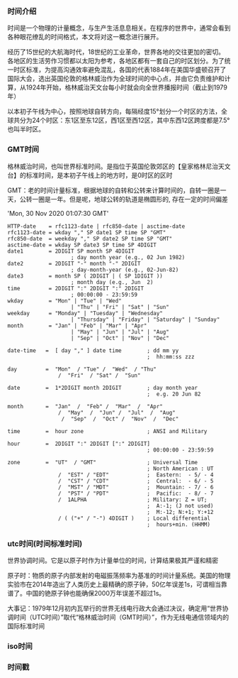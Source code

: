### 时间介绍

时间是一个物理的计量概念，与生产生活息息相关。在程序的世界中，通常会看到各种眼花缭乱的时间格式，本文将对这一概念进行展开。

经历了15世纪的大航海时代，18世纪的工业革命，世界各地的交往更加的密切。各地区的生活劳作习惯都以太阳为参考，各地区都有一套自己的时区划分。为了统一时区标准，为提高沟通效率避免混乱，各国的代表1884年在美国华盛顿召开了国际大会，选出英国伦敦的格林威治作为全球时间的中心点，并由它负责维护和计算，从1924年开始，格林威治天文台每小时就会向全世界播报时间（截止到1979年）

以本初子午线为中心，按照地球自转方向，每隔经度15°划分一个时区的方法，全球共分为24个时区：东1区至东12区，西1区至西12区，其中东西12区跨度都是7.5°也叫半时区。

### GMT时间

格林威治时间，也叫世界标准时间。是指位于英国伦敦郊区的【皇家格林尼治天文台】的标准时间，是本初子午线上的地方时，是0时区的区时

GMT：老的时间计量标准，根据地球的自转和公转来计算时间的，自转一圈是一天，公转一圈是一年。但是呢，地球公转的轨道是椭圆形的, 存在一定的时间偏差

'Mon, 30 Nov 2020 01:07:30 GMT'


```
HTTP-date    = rfc1123-date | rfc850-date | asctime-date
rfc1123-date = wkday "," SP date1 SP time SP "GMT"
rfc850-date  = weekday "," SP date2 SP time SP "GMT"
asctime-date = wkday SP date3 SP time SP 4DIGIT
date1        = 2DIGIT SP month SP 4DIGIT
                    ; day month year (e.g., 02 Jun 1982)
date2        = 2DIGIT "-" month "-" 2DIGIT
                    ; day-month-year (e.g., 02-Jun-82)
date3        = month SP ( 2DIGIT | ( SP 1DIGIT ))
                    ; month day (e.g., Jun  2)
time         = 2DIGIT ":" 2DIGIT ":" 2DIGIT
                    ; 00:00:00 - 23:59:59
wkday        = "Mon" | "Tue" | "Wed"
                    | "Thu" | "Fri" | "Sat" | "Sun"
weekday      = "Monday" | "Tuesday" | "Wednesday"
                    | "Thursday" | "Friday" | "Saturday" | "Sunday"
month        = "Jan" | "Feb" | "Mar" | "Apr"
                    | "May" | "Jun" | "Jul" | "Aug"
                    | "Sep" | "Oct" | "Nov" | "Dec"
```

```
date-time   =  [ day "," ] date time        ; dd mm yy
                                            ;  hh:mm:ss zzz

day         =  "Mon"  / "Tue" /  "Wed"  / "Thu"
                /  "Fri"  / "Sat" /  "Sun"

date        =  1*2DIGIT month 2DIGIT        ; day month year
                                            ;  e.g. 20 Jun 82

month       =  "Jan"  /  "Feb" /  "Mar"  /  "Apr"
                /  "May"  /  "Jun" /  "Jul"  /  "Aug"
                 /  "Sep"  /  "Oct" /  "Nov"  /  "Dec"

time        =  hour zone                    ; ANSI and Military

hour        =  2DIGIT ":" 2DIGIT [":" 2DIGIT]
                                            ; 00:00:00 - 23:59:59

zone        =  "UT"  / "GMT"                ; Universal Time
                                            ; North American : UT
                /  "EST" / "EDT"            ;  Eastern:  - 5/ - 4
                /  "CST" / "CDT"            ;  Central:  - 6/ - 5
                /  "MST" / "MDT"            ;  Mountain: - 7/ - 6
                /  "PST" / "PDT"            ;  Pacific:  - 8/ - 7
                /  1ALPHA                   ; Military: Z = UT;
                                            ;  A:-1; (J not used)
                                            ;  M:-12; N:+1; Y:+12
                / ( ("+" / "-") 4DIGIT )    ; Local differential
                                            ;  hours+min. (HHMM)
```

### utc时间(时间标准时间)

世界协调时间。它是以原子时作为计量单位的时间，计算结果极其严谨和精密

原子时：物质的原子内部发射的电磁振荡频率为基准的时间计量系统。美国的物理实验市在2014年造出了人类历史上最精确的原子钟，50亿年误差1s，可谓相当靠谱了。中国的铯原子钟也能确保2000万年误差不超过1s。

大事记：1979年12月初内瓦举行的世界无线电行政大会通过决议，确定用“世界协调时间（UTC时间）”取代“格林威治时间（GMT时间）”，作为无线电通信领域内的国际标准时间

### iso时间

### 时间戳



